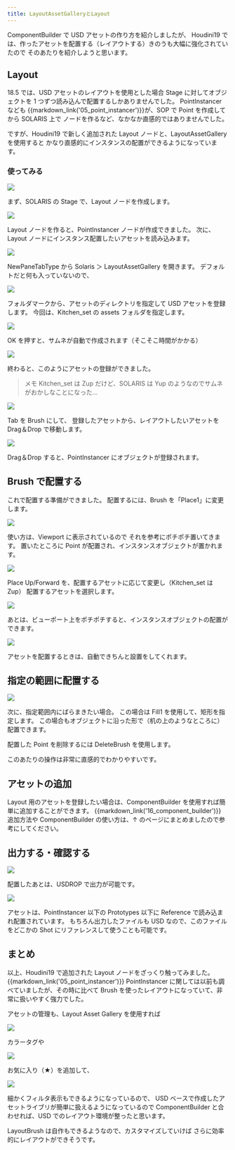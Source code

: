 ```yaml
---
title: LayoutAssetGalleryとLayout
---
```


ComponentBuilder で USD アセットの作り方を紹介しましたが、
Houdini19 では、作ったアセットを配置する（レイアウトする）きのうも大幅に強化されていたので
そのあたりを紹介しようと思います。

## Layout

18.5 では、USD アセットのレイアウトを使用とした場合
Stage に対してオブジェクトを 1 つずつ読み込んで配置するしかありませんでした。
PointInstancer なども {{markdown_link('05_point_instancer')}}が、SOP で Point を作成してから SOLARIS 上で
ノードを作るなど、なかなか直感的ではありませんでした。

ですが、Houdini19 で新しく追加された Layout ノードと、LayoutAssetGallery を使用すると
かなり直感的にインスタンスの配置ができるようになっています。

### 使ってみる

![](https://gyazo.com/ae31bae6e789e2147f35fbbe974779b8.png)

まず、SOLARIS の Stage で、Layout ノードを作成します。

![](https://gyazo.com/65fde9dcf1394b835996d938dc93933f.png)

Layout ノードを作ると、PointInstancer ノードが作成できました。
次に、Layout ノードにインスタンス配置したいアセットを読み込みます。

![](https://gyazo.com/d5dc1f36228622ab866293ebac1a05da.png)

NewPaneTabType から Solaris ＞ LayoutAssetGallery を開きます。
デフォルトだと何も入っていないので、

![](https://gyazo.com/3d9f9d27943a0f44784b58759d5e2ce4.png)

フォルダマークから、アセットのディレクトリを指定して
USD アセットを登録します。
今回は、Kitchen_set の assets フォルダを指定します。

![](https://gyazo.com/a139d1e3b99392c2dd6e8fc5739c624e.png)

OK を押すと、サムネが自動で作成されます（そこそこ時間がかかる）

![](https://gyazo.com/68d47b46595809bb2522ef06b917094b.png)

終わると、このようにアセットの登録ができました。

> メモ
> Kitchen_set は Zup だけど、SOLARIS は Yup のようなのでサムネがおかしなことになった...

![](https://gyazo.com/887f5ffc1741aa0108dccf97751d0a8a.gif)

Tab を Brush にして、
登録したアセットから、レイアウトしたいアセットを Drag＆Drop で移動します。

![](https://gyazo.com/d98affeeb886e05a1a357f3e03610ccd.png)

Drag＆Drop すると、PointInstancer にオブジェクトが登録されます。

## Brush で配置する

これで配置する準備ができました。
配置するには、Brush を「Place1」に変更します。

![](https://gyazo.com/c5b67006156019d81b601e38320a0991.png)

使い方は、Viewport に表示されているので
それを参考にポチポチ置いてきます。
置いたところに Point が配置され、インスタンスオブジェクトが置かれます。

![](https://gyazo.com/0c4013e9e68669010abe0106b5c4fe4d.png)

Place Up/Forward を、配置するアセットに応じて変更し（Kitchen_set は Zup）
配置するアセットを選択します。

![](https://gyazo.com/6966e65c5357cc3367ba40c0407fdd5a.gif)

あとは、ビューポート上をポチポチすると、インスタンスオブジェクトの配置ができます。

![](https://gyazo.com/0f00a0128e142d18c399b562d3b02823.gif)

アセットを配置するときは、自動できちんと設置をしてくれます。

## 指定の範囲に配置する

![](https://gyazo.com/c993f8ed87ce3b8f81d8ef110de2c265.gif)

次に、指定範囲内にばらまきたい場合。
この場合は Fill1 を使用して、矩形を指定します。
この場合もオブジェクトに沿った形で（机の上のようなところに）配置できます。

配置した Point を削除するには DeleteBrush を使用します。

このあたりの操作は非常に直感的でわかりやすいです。

## アセットの追加

Layout 用のアセットを登録したい場合は、ComponentBuilder を使用すれば簡単に追加することができます。
{{markdown_link('16_component_builder')}}
追加方法や ComponentBuilder の使い方は、↑ のページにまとめましたので参考にしてください。

## 出力する・確認する

![](https://gyazo.com/16507f0923391b1a58fb649659950ecc.png)

配置したあとは、USDROP で出力が可能です。

![](https://gyazo.com/dcdc64429d8b68a79235ae4e3937a47c.png)

アセットは、PointInstancer 以下の Prototypes 以下に Reference で読み込まれ配置されています。
もちろん出力したファイルも USD なので、このファイルをどこかの Shot にリファレンスして使うことも可能です。

## まとめ

以上、Houdini19 で追加された Layout ノードをざっくり触ってみました。
{{markdown_link('05_point_instancer')}}
PointInstancer に関しては以前も調べていましたが、その時に比べて
Brush を使ったレイアウトになっていて、非常に扱いやすく強力でした。

アセットの管理も、Layout Asset Gallery を使用すれば

![](https://gyazo.com/7c04154ed7e675686de2618183cb7ebd.png)

カラータグや

![](https://gyazo.com/56cea2b72be3dfdc5fd11b7f6b517da0.png)

お気に入り（★）を追加して、

![](https://gyazo.com/8156b838bc9f9e2a502fd4b269ac3fb8.png)

細かくフィルタ表示もできるようになっているので、
USD ベースで作成したアセットライブリが簡単に扱えるようになっているので
ComponentBuilder と合わせれば、USD でのレイアウト環境が整ったと思います。

LayoutBrush は自作もできるようなので、カスタマイズしていけば
さらに効率的にレイアウトができそうです。
